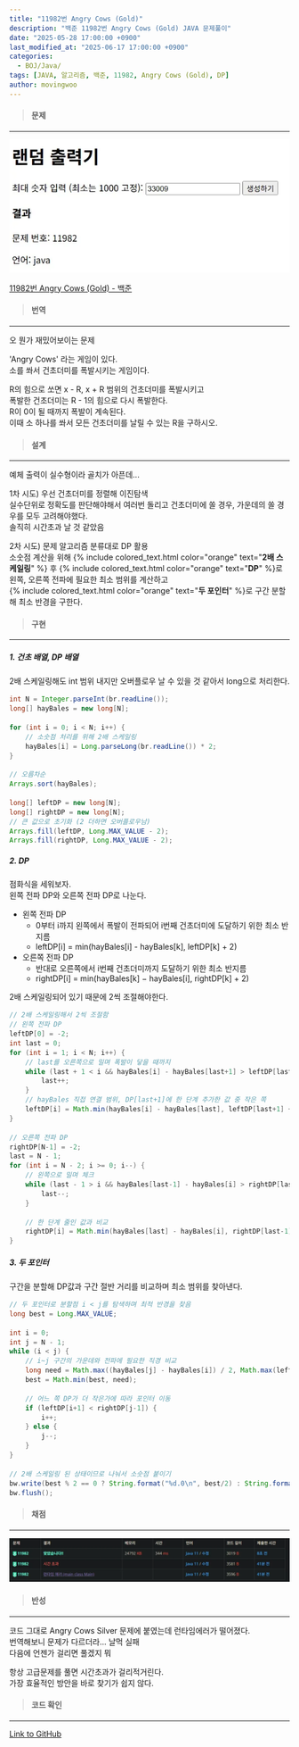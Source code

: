 ```yaml
---
title: "11982번 Angry Cows (Gold)"
description: "백준 11982번 Angry Cows (Gold) JAVA 문제풀이"
date: "2025-05-28 17:00:00 +0900"
last_modified_at: "2025-06-17 17:00:00 +0900"
categories: 
  - BOJ/Java/
tags: [JAVA, 알고리즘, 백준, 11982, Angry Cows (Gold), DP]
author: movingwoo
---
```

> #### 문제  
---  
  
![img01](/assets/images/posts/random-solve/Java/2025-05-28-11982/img01.webp)  
  
[11982번 Angry Cows (Gold) - 백준](https://www.acmicpc.net/problem/11982)  
  
> #### 번역  
---  
  
오 뭔가 재밌어보이는 문제  
  
'Angry Cows' 라는 게임이 있다.  
소를 쏴서 건초더미를 폭발시키는 게임이다.  
  
R의 힘으로 쏘면 x - R, x + R 범위의 건초더미를 폭발시키고  
폭발한 건초더미는 R - 1의 힘으로 다시 폭발한다.  
R이 0이 될 때까지 폭발이 계속된다.  
이때 소 하나를 쏴서 모든 건초더미를 날릴 수 있는 R을 구하시오.  

> #### 설계  
---  
  
예체 출력이 실수형이라 골치가 아픈데...  
  
1차 시도) 
우선 건초더미를 정렬해 이진탐색  
실수단위로 정확도를 판단해야해서 여러번 돌리고 건초더미에 쏠 경우, 가운데의 쏠 경우를 모두 고려해야했다.  
솔직히 시간초과 날 것 같았음  

2차 시도)
문제 알고리즘 분류대로 DP 활용  
소숫점 계산을 위해 {% include colored_text.html color="orange" text="**2배 스케일링**" %} 후 {% include colored_text.html color="orange" text="**DP**" %}로 왼쪽, 오른쪽 전파에 필요한 최소 범위를 계산하고  
{% include colored_text.html color="orange" text="**두 포인터**" %}로 구간 분할해 최소 반경을 구한다.  
  
> #### 구현  
---  
  
##### 1. 건초 배열, DP 배열  
  
2배 스케일링해도 int 범위 내지만 오버플로우 날 수 있을 것 같아서 long으로 처리한다.  
  
```java
int N = Integer.parseInt(br.readLine());
long[] hayBales = new long[N];

for (int i = 0; i < N; i++) {
	// 소숫점 처리를 위해 2배 스케일링 
	hayBales[i] = Long.parseLong(br.readLine()) * 2;
}

// 오름차순
Arrays.sort(hayBales);

long[] leftDP = new long[N];
long[] rightDP = new long[N];
// 큰 값으로 초기화 (2 더하면 오버플로우남)
Arrays.fill(leftDP, Long.MAX_VALUE - 2);
Arrays.fill(rightDP, Long.MAX_VALUE - 2);
```
  
##### 2. DP  
  
점화식을 세워보자.  
왼쪽 전파 DP와 오른쪽 전파 DP로 나눈다.  
- 왼쪽 전파 DP
  - 0부터 i까지 왼쪽에서 폭발이 전파되어 i번째 건초더미에 도달하기 위한 최소 반지름
  - leftDP[i] = min(hayBales[i] - hayBales[k], leftDP[k] + 2)
- 오른쪽 전파 DP
  - 반대로 오른쪽에서 i번째 건초더미까지 도달하기 위한 최소 반지름
  - rightDP[i] = min(hayBales[k] − hayBales[i], rightDP[k] + 2)
  
2배 스케일링되어 있기 때문에 2씩 조절해야한다.  
  
```java
// 2배 스케일링해서 2씩 조절함
// 왼쪽 전파 DP
leftDP[0] = -2;  
int last = 0;
for (int i = 1; i < N; i++) {
	// last를 오른쪽으로 밀며 폭발이 닿을 때까지
	while (last + 1 < i && hayBales[i] - hayBales[last+1] > leftDP[last+1] + 2) {
		last++;
	}
	// hayBales 직접 연결 범위, DP[last+1]에 한 단계 추가한 값 중 작은 쪽
	leftDP[i] = Math.min(hayBales[i] - hayBales[last], leftDP[last+1] + 2);
}

// 오른쪽 전파 DP
rightDP[N-1] = -2;
last = N - 1;
for (int i = N - 2; i >= 0; i--) {
	// 왼쪽으로 밀며 체크
	while (last - 1 > i && hayBales[last-1] - hayBales[i] > rightDP[last-1] + 2) {
		last--;
	}
	
	// 한 단계 줄인 값과 비교
	rightDP[i] = Math.min(hayBales[last] - hayBales[i], rightDP[last-1] + 2);
}
```
  
##### 3. 두 포인터  
  
구간을 분할해 DP값과 구간 절반 거리를 비교하며 최소 범위를 찾아낸다.     
  
```java
// 두 포인터로 분할점 i < j를 탐색하며 최적 반경을 찾음
long best = Long.MAX_VALUE;

int i = 0;
int j = N - 1;
while (i < j) {
	// i~j 구간의 가운데와 전파에 필요한 직경 비교
	long need = Math.max((hayBales[j] - hayBales[i]) / 2, Math.max(leftDP[i], rightDP[j]) + 2);
	best = Math.min(best, need);

	// 어느 쪽 DP가 더 작은가에 따라 포인터 이동
	if (leftDP[i+1] < rightDP[j-1]) {
		i++;
	} else {
		j--;
	}
}

// 2배 스케일링 된 상태이므로 나눠서 소숫점 붙이기
bw.write(best % 2 == 0 ? String.format("%d.0\n", best/2) : String.format("%d.5\n", best/2));
bw.flush();
```
  
> #### 채점  
---  

![img02](/assets/images/posts/random-solve/Java/2025-05-28-11982/img02.webp)  
  
> #### 반성  
---  
  
코드 그대로 Angry Cows Silver 문제에 붙였는데 런타임에러가 떨어졌다.  
번역해보니 문제가 다르더라... 날먹 실패  
다음에 언젠가 걸리면 풀겠지 뭐  
  
항상 고급문제를 풀면 시간초과가 걸리적거린다.  
가장 효율적인 방안을 바로 찾기가 쉽지 않다.  
  
> #### 코드 확인   
---  
  
[Link to GitHub](https://raw.githubusercontent.com/movingwoo/movingwoo-snippets/refs/heads/main/random-solve/Java/2025-05-28-11982.java)

